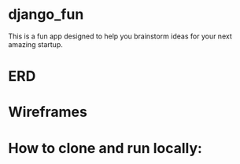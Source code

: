 # django_fun


This is a fun app designed to help you brainstorm ideas for your next amazing startup.

# ERD

# Wireframes


# How to clone and run locally: 
